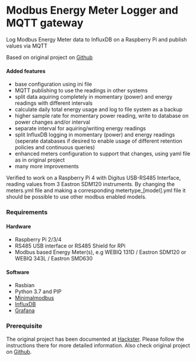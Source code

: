 # Modbus Energy Meter Logger and MQTT gateway
Log Modbus Energy Meter data to InfluxDB on a Raspberry Pi and publish values via MQTT 

Based on original project on [Github](https://github.com/samuelphy/energy-meter-logger)

#### Added features

* base configuration using ini file
* MQTT publishing to use the readings in other systems
* split data aquiring completely in momentary (power) and energy readings with different intervals
* calculate daily total energy usage and log to file system as a backup
* higher sample rate for momentary power reading, write to database on power changes and/or interval
* separate interval for aquiring/writing energy readings
* split InfluxDB logging in momentary (power) and energy readings (seperate databases if desired to enable usage of different retention policies and continuous queries)
* enhanced meters configuration to support that changes, using yaml file as in original project
* many more improvements

Verified to work on a Raspberry Pi 4 with Digitus USB-RS485 Interface, reading values from 3 Eastron SDM120 instruments. By changing the meters.yml file and making a corresponding metertype_[model].yml file it should be possible to use other modbus enabled models.

### Requirements

#### Hardware

* Raspberry Pi 2/3/4
* RS485 USB interface or RS485 Shield for RPi
* Modbus based Energy Meter(s), e.g WEBIQ 131D / Eastron SDM120 or WEBIQ 343L / Eastron SMD630

#### Software

* Rasbian
* Python 3.7 and PIP
* [Minimalmodbus](https://minimalmodbus.readthedocs.io/en/master/)
* [InfluxDB](https://docs.influxdata.com/influxdb/v1.8/)
* [Grafana](http://docs.grafana.org/)

### Prerequisite

The original project has been documented at [Hackster](https://www.hackster.io/samuelphy/energy-meter-logger-6a3468). Please follow the instructions there for more detailed information. 
Also check original project on [Github](https://github.com/samuelphy/energy-meter-logger).

